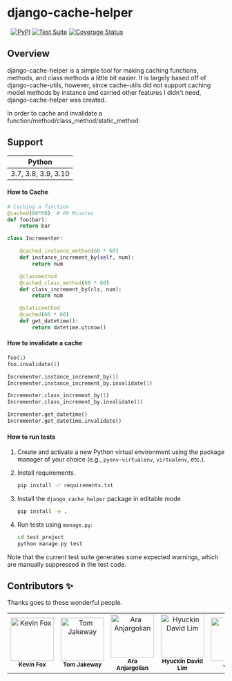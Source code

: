 django-cache-helper
===================

&nbsp;
[![PyPI](https://img.shields.io/pypi/v/django-cache-helper?color=green)](https://pypi.org/project/django-cache-helper/)
[![Test Suite](https://github.com/ycharts/django_cache_helper/actions/workflows/main.yml/badge.svg?branch=master)](https://github.com/ycharts/django_cache_helper/actions/workflows/main.yml)
[![Coverage Status](https://coveralls.io/repos/github/ycharts/django_cache_helper/badge.svg?branch=master)](https://coveralls.io/github/ycharts/django_cache_helper?branch=master)

## Overview
django-cache-helper is a simple tool for making caching functions, methods, and class methods a little bit easier.
It is largely based off of django-cache-utils, however, since cache-utils did not support caching model methods by instance and carried other features I didn't need, django-cache-helper was created.

In order to cache and invalidate a function/method/class_method/static_method:

## Support

| Python |
|--------|
|  3.7, 3.8, 3.9, 3.10      |


#### How to Cache

```python
# Caching a function
@cached(60*60)  # 60 Minutes
def foo(bar):
	return bar

class Incrementer:

    @cached_instance_method(60 * 60)
    def instance_increment_by(self, num):
        return num

    @classmethod
    @cached_class_method(60 * 60)
    def class_increment_by(cls, num):
        return num

    @staticmethod
    @cached(60 * 60)
    def get_datetime():
        return datetime.utcnow()
```

#### How to invalidate a cache

```python
foo(1)
foo.invalidate(1)

Incrementer.instance_increment_by(1)
Incrementer.instance_increment_by.invalidate(1)

Incrementer.class_increment_by(1)
Incrementer.class_increment_by.invalidate(1)

Incrementer.get_datetime()
Incrementer.get_datetime.invalidate()
```

#### How to run tests

1. Create and activate a new Python virtual environment using the package manager of your choice (e.g., `pyenv-virtualenv`, `virtualenv`, etc.).

2. Install requirements. 

    ```bash
    pip install -r requirements.txt
    ```
   
3. Install the `django_cache_helper` package in editable mode

    ```bash
    pip install -e .
    ```
   
4. Run tests using `manage.py`: 

    ```bash
    cd test_project
    python manage.py test
    ```

Note that the current test suite generates some expected warnings, which are manually suppressed in the test code. 

## Contributors ✨

Thanks goes to these wonderful people.

<!-- ALL-CONTRIBUTORS-LIST:START - Do not remove or modify this section -->
<!-- prettier-ignore-start -->
<!-- markdownlint-disable -->
<table>
  <tr>
    <td align="center"><img src="https://avatars.githubusercontent.com/u/2000316?v=4" width="100px;" alt="Kevin Fox"/><br /><sub><b>Kevin Fox</b></sub></td>
    <td align="center"><img src="https://avatars.githubusercontent.com/u/3022071?v=4" width="100px;" alt="Tom Jakeway"/><br /><sub><b>Tom Jakeway</b></sub></td>
    <td align="center"><img src="https://avatars.githubusercontent.com/u/83293?v=4" width="100px;" alt="Ara Anjargolian"/><br /><sub><b>Ara Anjargolian</b></sub></td>
    <td align="center"><img src="https://avatars.githubusercontent.com/u/15602942?v=4" width="100px;" alt="Hyuckin David Lim"/><br /><sub><b>Hyuckin David Lim</b></sub></td>
    <td align="center"><img src="https://avatars.githubusercontent.com/u/1248116?v=4" width="100px;" alt="James"/><br /><sub><b>James</b></sub></td>
  </tr>
</table>

<!-- markdownlint-enable -->
<!-- prettier-ignore-end -->
<!-- ALL-CONTRIBUTORS-LIST:END -->
